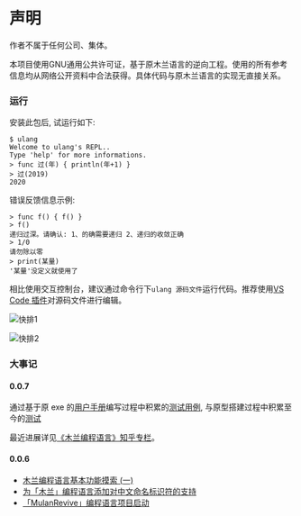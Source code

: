 # 声明

作者不属于任何公司、集体。

本项目使用GNU通用公共许可证，基于原木兰语言的逆向工程。使用的所有参考信息均从网络公开资料中合法获得。具体代码与原木兰语言的实现无直接关系。

### 运行

安装此包后, 试运行如下:
```
$ ulang
Welcome to ulang's REPL..
Type 'help' for more informations.
> func 过(年) { println(年+1) }
> 过(2019)
2020
```

错误反馈信息示例:
```
> func f() { f() }
> f()
递归过深。请确认: 1、的确需要递归 2、递归的收敛正确
> 1/0
请勿除以零
> print(某量)
'某量'没定义就使用了
```

相比使用交互控制台，建议通过命令行下`ulang 源码文件`运行代码。推荐使用[VS Code 插件](https://marketplace.visualstudio.com/items?itemName=CodeInChinese.ulang)对源码文件进行编辑。

![快排1](截图/快速排序1.png)

![快排2](截图/快速排序2.png)

### 大事记

#### 0.0.7

通过基于原 exe 的[用户手册](https://github.com/MulanRevive/bounty/tree/master/%E5%A4%8D%E7%8E%B0%E6%96%87%E6%A1%A3/%E7%94%A8%E6%88%B7%E6%89%8B%E5%86%8C)编写过程中积累的[测试用例](https://github.com/MulanRevive/bounty/blob/master/%E6%B5%8B%E8%AF%95%E4%BB%A3%E7%A0%81/%E6%B5%8B%E8%AF%95.py), 与原型搭建过程中积累至今的[测试](https://github.com/MulanRevive/prototype/blob/master/%E6%B5%8B%E8%AF%95.py)

最近进展详见[《木兰编程语言》知乎专栏](https://zhuanlan.zhihu.com/ulang)。

#### 0.0.6

- [木兰编程语言基本功能摸索 (一)](https://zhuanlan.zhihu.com/p/103916529)
- [为「木兰」编程语言添加对中文命名标识符的支持](https://zhuanlan.zhihu.com/p/103910116)
- [「MulanRevive」编程语言项目启动](https://zhuanlan.zhihu.com/p/103895446)
